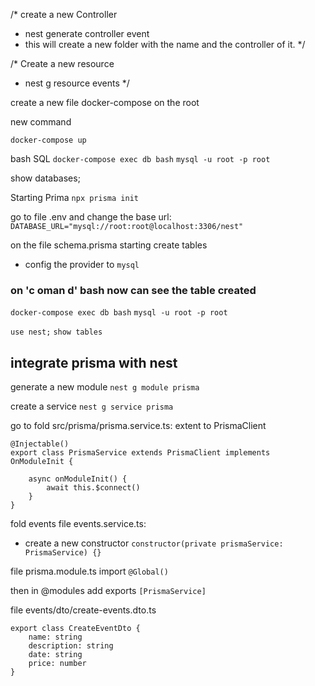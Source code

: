 
/* create a new Controller
- nest generate controller event
- this will create a new folder with the name and the controller of it. 
*/

/* Create a new resource
- nest g resource events
*/

create a new file docker-compose on the root

new command
```
docker-compose up
```

bash SQL
`docker-compose exec db bash`
`mysql -u root -p root`

show databases;

Starting Prima
`npx prisma init`

go to file .env and change the base url:
` DATABASE_URL="mysql://root:root@localhost:3306/nest" `

on the file schema.prisma starting create tables
- config the provider to `mysql`

### on 'c oman d' bash now can see the table created
`docker-compose exec db bash`
`mysql -u root -p root`

`use nest;`
`show tables`

## integrate prisma with nest
generate a new module
`nest g module prisma`

create a service
`nest g service prisma`

go to fold src/prisma/prisma.service.ts:
extent to PrismaClient
```
@Injectable()
export class PrismaService extends PrismaClient implements OnModuleInit {

    async onModuleInit() {
        await this.$connect()
    }
}
```

fold events file events.service.ts:
- create a new constructor
`constructor(private prismaService: PrismaService) {}`

file prisma.module.ts
import `@Global()`

then in @modules add exports
`[PrismaService]` 

file events/dto/create-events.dto.ts
```
export class CreateEventDto {
    name: string
    description: string
    date: string
    price: number
}
```

